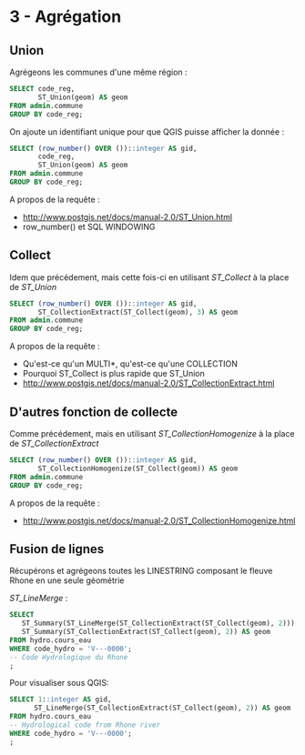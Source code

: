 3 - Agrégation
==============

Union
-----

Agrégeons les communes d'une même région :


```SQL
SELECT code_reg,
       ST_Union(geom) AS geom
FROM admin.commune
GROUP BY code_reg;
```

On ajoute un identifiant unique pour que QGIS puisse afficher la donnée :


```SQL
SELECT (row_number() OVER ())::integer AS gid, 
       code_reg,
       ST_Union(geom) AS geom
FROM admin.commune
GROUP BY code_reg;
```


A propos de la requête :
- http://www.postgis.net/docs/manual-2.0/ST_Union.html
- row_number() et SQL WINDOWING

Collect
-------

Idem que précédement, mais cette fois-ci en utilisant _ST_Collect_ à la place de _ST_Union_


```SQL
SELECT (row_number() OVER ())::integer AS gid, 
       ST_CollectionExtract(ST_Collect(geom), 3) AS geom
FROM admin.commune
GROUP BY code_reg;
```

A propos de la requête : 

- Qu'est-ce qu'un MULTI*, qu'est-ce qu'une COLLECTION
- Pourquoi ST_Collect is plus rapide que ST_Union
- http://www.postgis.net/docs/manual-2.0/ST_CollectionExtract.html

D'autres fonction de collecte
-----------------------------

Comme précédement, mais en utilisant _ST_CollectionHomogenize_ à la place de _ST_CollectionExtract_


```SQL
SELECT (row_number() OVER ())::integer AS gid, 
       ST_CollectionHomogenize(ST_Collect(geom)) AS geom
FROM admin.commune
GROUP BY code_reg;
```

A propos de la requête :

- http://www.postgis.net/docs/manual-2.0/ST_CollectionHomogenize.html

Fusion de lignes
----------------

Récupérons et agrégeons toutes les LINESTRING composant le fleuve Rhone en une seule géométrie


_ST_LineMerge_ :

```SQL
SELECT
   ST_Summary(ST_LineMerge(ST_CollectionExtract(ST_Collect(geom), 2))) AS geom,
   ST_Summary(ST_CollectionExtract(ST_Collect(geom), 2)) AS geom 
FROM hydro.cours_eau 
WHERE code_hydro = 'V---0000';
-- Code Hydrologique du Rhone
;
```

Pour visualiser sous QGIS:


```SQL
SELECT 1::integer AS gid,
      ST_LineMerge(ST_CollectionExtract(ST_Collect(geom), 2)) AS geom
FROM hydro.cours_eau 
-- Hydrological code from Rhone river
WHERE code_hydro = 'V---0000';
;
```
